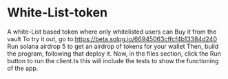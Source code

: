 # White-List-token
A white-List based token where only whitelisted users can Buy it from the vault
To try it out, go to:https://beta.solpg.io/66945063cffcf4b13384d240
Run solana airdrop 5 to get an airdrop of tokens for your wallet
Then, build the program, following that deploy it.
Now, in the files section, click the Run button to run the client.ts
this will include the tests to show the functioning of the app. 
